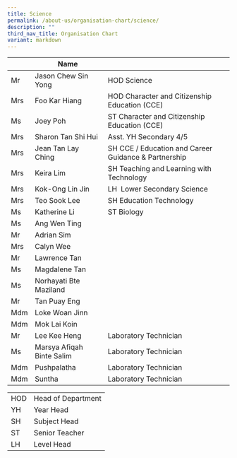 ```yaml
---
title: Science
permalink: /about-us/organisation-chart/science/
description: ""
third_nav_title: Organisation Chart
variant: markdown
---
```

|  | Name |  |
| --- | --- | --- |
| Mr | Jason Chew Sin Yong  | HOD Science |
| Mrs | Foo Kar Hiang | HOD Character and Citizenship Education (CCE) |
| Ms  | Joey Poh   | ST Character and Citizenship Education (CCE)   |
| Mrs  | Sharon Tan Shi Hui | Asst. YH Secondary 4/5  |
| Mrs  | Jean Tan Lay Ching  | SH CCE / Education and Career Guidance & Partnership
| Mrs | Keira Lim | SH Teaching and Learning with Technology |
| Mrs | Kok-Ong Lin Jin | LH  Lower Secondary Science |\
| Mrs| Teo Sook Lee | SH Education Technology 
| Ms | Katherine Li | ST Biology |
| Ms | Ang Wen Ting  |  |
| Mr | Adrian Sim |   |
| Mrs | Calyn Wee |   |
| Mr  | Lawrence Tan   |   |
| Ms | Magdalene Tan |   |
| Ms | Norhayati Bte Maziland  |   |
| Mr | Tan Puay Eng | |
| Mdm | Loke Woan Jinn | |
| Mdm | Mok Lai Koin | |
| Mr  | Lee Kee Heng  | Laboratory Technician  |
| Ms | Marsya Afiqah Binte Salim | Laboratory Technician  |
| Mdm | Pushpalatha | Laboratory Technician |
| Mdm | Suntha | Laboratory Technician |


| | |
|---|---|
| HOD | Head of Department |
|  YH | Year Head  |
|  SH | Subject Head  |
|  ST | Senior Teacher  |
|  LH | Level Head  |